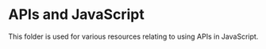 # APIs and JavaScript

This folder is used for various resources relating to using APIs in JavaScript.
